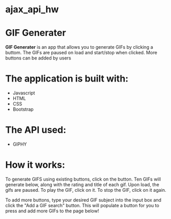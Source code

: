 # ajax_api_hw

**GIF Generater**
===================================================================

**GIF Generater** is an app that allows you to generate GIFs by clicking a buttom. The GIFs are paused on load and start/stop when clicked. More buttons can be added by users 


The application is built with:
===================================================================
- Javascript
- HTML
- CSS
- Bootstrap

The API used:
===================================================================
- GIPHY

**How it works:**
===================================================================

To generate GIFS using existing buttons, click on the button. Ten GIFs will generate below, along with the rating and title of each gif. Upon load, the gifs are paused. To play the GIF, click on it. To stop the GIF, click on it again. 

To add more buttons, type your desired GIF subject into the input box and click the "Add a GIF search" button. This will populate a button for you to press and add more GIFs to the page below!